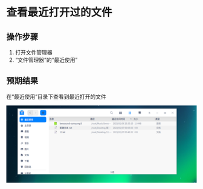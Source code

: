 # 查看最近打开过的文件

## 操作步骤

1. 打开文件管理器
2. “文件管理器”的“最近使用”

## 预期结果

在“最近使用”目录下查看到最近打开的文件

![查看最近打开过的文件.png](./img/查看最近打开过的文件.png)
